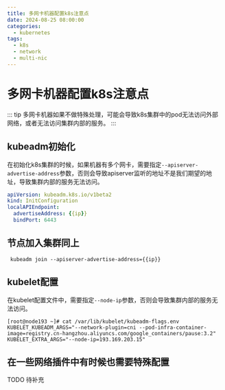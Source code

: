 ```yaml
---
title: 多网卡机器配置k8s注意点
date: 2024-08-25 08:00:00
categories: 
  - kubernetes
tags:
  - k8s
  - network
  - multi-nic
---
```

# 多网卡机器配置k8s注意点
::: tip
多网卡机器如果不做特殊处理，可能会导致k8s集群中的pod无法访问外部网络，或者无法访问集群内部的服务。
:::
## kubeadm初始化
在初始化k8s集群的时候，如果机器有多个网卡，需要指定`--apiserver-advertise-address`参数，否则会导致apiserver监听的地址不是我们期望的地址，导致集群内部的服务无法访问。
```YAML
apiVersion: kubeadm.k8s.io/v1beta2
kind: InitConfiguration
localAPIEndpoint:
  advertiseAddress: {{ip}}
  bindPort: 6443
```
## 节点加入集群同上
```shell
 kubeadm join --apiserver-advertise-address={{ip}} 
```
## kubelet配置
在kubelet配置文件中，需要指定`--node-ip`参数，否则会导致集群内部的服务无法访问。
```shell
[root@node193 ~]# cat /var/lib/kubelet/kubeadm-flags.env 
KUBELET_KUBEADM_ARGS="--network-plugin=cni --pod-infra-container-image=registry.cn-hangzhou.aliyuncs.com/google_containers/pause:3.2"
KUBELET_EXTRA_ARGS="--node-ip=193.169.203.15"
```
## 在一些网络插件中有时候也需要特殊配置
TODO 待补充
